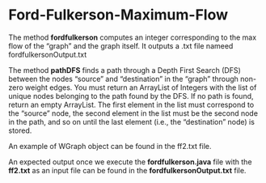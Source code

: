 # Ford-Fulkerson-Maximum-Flow

The method **fordfulkerson** computes an integer corresponding to the max flow of the “graph” and the graph itself. It outputs a .txt file nameed fordfulkersonOutput.txt

The method **pathDFS** finds a path through a Depth First Search (DFS) between the nodes “source” and
“destination” in the “graph” through non-zero weight edges. You must return an ArrayList of
Integers with the list of unique nodes belonging to the path found by the DFS. If no path is
found, return an empty ArrayList. The first element in the list must correspond to the “source”
node, the second element in the list must be the second node in the path, and so on until the last
element (i.e., the “destination” node) is stored.

An example of WGraph object can be found in the ff2.txt file. 

An expected output once we execute the **fordfulkerson.java** file with the **ff2.txt** as an input file can be found in the **fordfulkersonOutput.txt** file.
